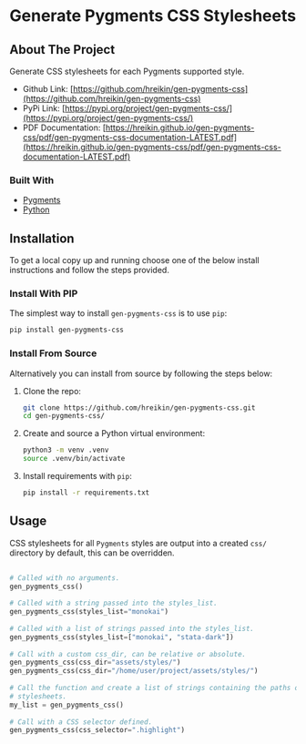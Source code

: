 # Generate Pygments CSS Stylesheets

## About The Project

Generate CSS stylesheets for each Pygments supported style.

- Github Link: [https://github.com/hreikin/gen-pygments-css](https://github.com/hreikin/gen-pygments-css)  
- PyPi Link: [https://pypi.org/project/gen-pygments-css/](https://pypi.org/project/gen-pygments-css/)  
- PDF Documentation: [https://hreikin.github.io/gen-pygments-css/pdf/gen-pygments-css-documentation-LATEST.pdf](https://hreikin.github.io/gen-pygments-css/pdf/gen-pygments-css-documentation-LATEST.pdf)

### Built With

- [Pygments](https://github.com/pygments/pygments)
- [Python](https://www.python.org/)

## Installation

To get a local copy up and running choose one of the below install instructions and follow the steps provided.

### Install With PIP

The simplest way to install `gen-pygments-css` is to use `pip`:

```sh
pip install gen-pygments-css
```

### Install From Source

Alternatively you can install from source by following the steps below:

1. Clone the repo:
   ```sh
   git clone https://github.com/hreikin/gen-pygments-css.git
   cd gen-pygments-css/
   ```
2. Create and source a Python virtual environment:
   ```sh
   python3 -m venv .venv
   source .venv/bin/activate
   ```
3. Install requirements with `pip`:
   ```sh
   pip install -r requirements.txt
   ```

## Usage

CSS stylesheets for all `Pygments` styles are output into a created `css/` 
directory by default, this can be overridden. 
    
```python
        
# Called with no arguments.
gen_pygments_css()
       
# Called with a string passed into the styles_list.
gen_pygments_css(styles_list="monokai")
        
# Called with a list of strings passed into the styles_list.
gen_pygments_css(styles_list=["monokai", "stata-dark"])
       
# Call with a custom css_dir, can be relative or absolute.
gen_pygments_css(css_dir="assets/styles/")
gen_pygments_css(css_dir="/home/user/project/assets/styles/")
        
# Call the function and create a list of strings containing the paths of all 
# stylesheets.
my_list = gen_pygments_css()
        
# Call with a CSS selector defined.
gen_pygments_css(css_selector=".highlight")
        
```
